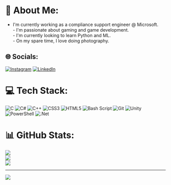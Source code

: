 # 💫 About Me:
- I'm currently working as a compliance support engineer @ Microsoft.<br> - I'm passionate about gaming and game development.<br> - I'm currently looking to learn Python and ML. <br> - On my spare time, I love doing photography.


## 🌐 Socials:
[![Instagram](https://img.shields.io/badge/Instagram-%23E4405F.svg?logo=Instagram&logoColor=white)](https://instagram.com/micaellucca) [![LinkedIn](https://img.shields.io/badge/LinkedIn-%230077B5.svg?logo=linkedin&logoColor=white)](https://linkedin.com/in/micael-souza-76b344208) 

# 💻 Tech Stack:
![C](https://img.shields.io/badge/c-%2300599C.svg?style=flat&logo=c&logoColor=white) ![C#](https://img.shields.io/badge/c%23-%23239120.svg?style=flat&logo=csharp&logoColor=white) ![C++](https://img.shields.io/badge/c++-%2300599C.svg?style=flat&logo=c%2B%2B&logoColor=white) ![CSS3](https://img.shields.io/badge/css3-%231572B6.svg?style=flat&logo=css3&logoColor=white) ![HTML5](https://img.shields.io/badge/html5-%23E34F26.svg?style=flat&logo=html5&logoColor=white) ![Bash Script](https://img.shields.io/badge/bash_script-%23121011.svg?style=flat&logo=gnu-bash&logoColor=white) ![Git](https://img.shields.io/badge/git-%23F05033.svg?style=flat&logo=git&logoColor=white) ![Unity](https://img.shields.io/badge/unity-%23000000.svg?style=flat&logo=unity&logoColor=white) ![PowerShell](https://img.shields.io/badge/PowerShell-%235391FE.svg?style=flat&logo=powershell&logoColor=white) ![.Net](https://img.shields.io/badge/.NET-5C2D91?style=flat&logo=.net&logoColor=white)
# 📊 GitHub Stats:
![](https://github-readme-stats.vercel.app/api?username=mikeylucca&theme=dark&hide_border=true&include_all_commits=false&count_private=false)<br/>
![](https://nirzak-streak-stats.vercel.app/?user=mikeylucca&theme=dark&hide_border=true)<br/>
![](https://github-readme-stats.vercel.app/api/top-langs/?username=mikeylucca&theme=dark&hide_border=true&include_all_commits=false&count_private=false&layout=compact)

---
[![](https://visitcount.itsvg.in/api?id=mikeylucca&icon=0&color=0)](https://visitcount.itsvg.in)

<!-- Proudly created with GPRM ( https://gprm.itsvg.in ) -->

<!--
**mikeylucca/mikeylucca** is a ✨ _special_ ✨ repository because its `README.md` (this file) appears on your GitHub profile.

Here are some ideas to get you started:

- 🔭 I’m currently working on ...
- 🌱 I’m currently learning ...
- 👯 I’m looking to collaborate on ...
- 🤔 I’m looking for help with ...
- 💬 Ask me about ...
- 📫 How to reach me: ...
- 😄 Pronouns: ...
- ⚡ Fun fact: ...
-->
